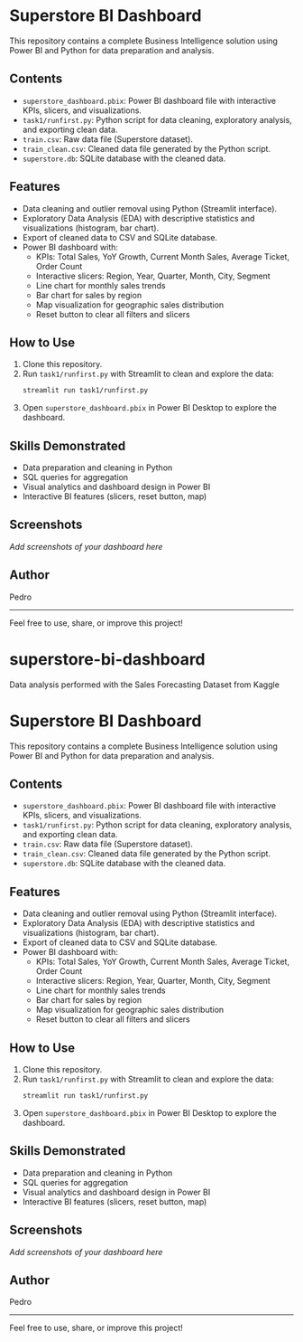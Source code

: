 # Superstore BI Dashboard

This repository contains a complete Business Intelligence solution using Power BI and Python for data preparation and analysis.

## Contents
- `superstore_dashboard.pbix`: Power BI dashboard file with interactive KPIs, slicers, and visualizations.
- `task1/runfirst.py`: Python script for data cleaning, exploratory analysis, and exporting clean data.
- `train.csv`: Raw data file (Superstore dataset).
- `train_clean.csv`: Cleaned data file generated by the Python script.
- `superstore.db`: SQLite database with the cleaned data.

## Features
- Data cleaning and outlier removal using Python (Streamlit interface).
- Exploratory Data Analysis (EDA) with descriptive statistics and visualizations (histogram, bar chart).
- Export of cleaned data to CSV and SQLite database.
- Power BI dashboard with:
  - KPIs: Total Sales, YoY Growth, Current Month Sales, Average Ticket, Order Count
  - Interactive slicers: Region, Year, Quarter, Month, City, Segment
  - Line chart for monthly sales trends
  - Bar chart for sales by region
  - Map visualization for geographic sales distribution
  - Reset button to clear all filters and slicers

## How to Use
1. Clone this repository.
2. Run `task1/runfirst.py` with Streamlit to clean and explore the data:
   ```bash
   streamlit run task1/runfirst.py
   ```
3. Open `superstore_dashboard.pbix` in Power BI Desktop to explore the dashboard.

## Skills Demonstrated
- Data preparation and cleaning in Python
- SQL queries for aggregation
- Visual analytics and dashboard design in Power BI
- Interactive BI features (slicers, reset button, map)

## Screenshots
_Add screenshots of your dashboard here_

## Author
Pedro

---
Feel free to use, share, or improve this project!

# superstore-bi-dashboard
Data analysis performed with the Sales Forecasting Dataset from Kaggle
# Superstore BI Dashboard

This repository contains a complete Business Intelligence solution using Power BI and Python for data preparation and analysis.

## Contents
- `superstore_dashboard.pbix`: Power BI dashboard file with interactive KPIs, slicers, and visualizations.
- `task1/runfirst.py`: Python script for data cleaning, exploratory analysis, and exporting clean data.
- `train.csv`: Raw data file (Superstore dataset).
- `train_clean.csv`: Cleaned data file generated by the Python script.
- `superstore.db`: SQLite database with the cleaned data.

## Features
- Data cleaning and outlier removal using Python (Streamlit interface).
- Exploratory Data Analysis (EDA) with descriptive statistics and visualizations (histogram, bar chart).
- Export of cleaned data to CSV and SQLite database.
- Power BI dashboard with:
  - KPIs: Total Sales, YoY Growth, Current Month Sales, Average Ticket, Order Count
  - Interactive slicers: Region, Year, Quarter, Month, City, Segment
  - Line chart for monthly sales trends
  - Bar chart for sales by region
  - Map visualization for geographic sales distribution
  - Reset button to clear all filters and slicers

## How to Use
1. Clone this repository.
2. Run `task1/runfirst.py` with Streamlit to clean and explore the data:
   ```bash
   streamlit run task1/runfirst.py
   ```
3. Open `superstore_dashboard.pbix` in Power BI Desktop to explore the dashboard.

## Skills Demonstrated
- Data preparation and cleaning in Python
- SQL queries for aggregation
- Visual analytics and dashboard design in Power BI
- Interactive BI features (slicers, reset button, map)

## Screenshots
_Add screenshots of your dashboard here_

## Author
Pedro

---
Feel free to use, share, or improve this project!
